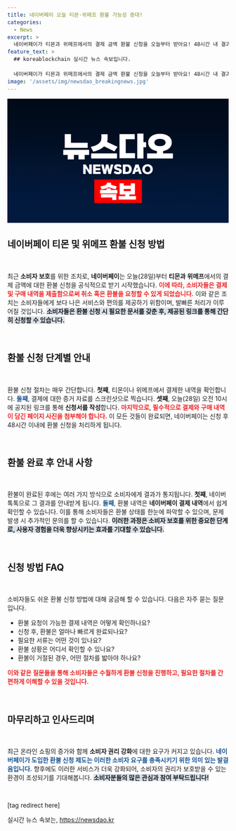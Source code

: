 ```yaml
---
title: 네이버페이 오늘 티몬·위메프 환불 가능성 증대!
categories:
  - News
excerpt: >
  네이버페이가 티몬과 위메프에서의 결제 금액 환불 신청을 오늘부터 받아요! 48시간 내 결과 안내, 간편한 첨부부터 확인까지 지금 바로 클릭해 보세요!
feature_text: >
  ## koreablockchain 실시간 뉴스 속보입니다.

  네이버페이가 티몬과 위메프에서의 결제 금액 환불 신청을 오늘부터 받아요! 48시간 내 결과 안내, 간편한 첨부부터 확인까지 지금 바로 클릭해 보세요!
image: '/assets/img/newsdao_breakingnews.jpg'
---
```


<p><img src="/assets/img/newsdao_breakingnews.jpg" alt="koreablockchain 속보" /></p>

<h2 data-ke-size="size26">네이버페이 티몬 및 위메프 환불 신청 방법</h2>

<p data-ke-size="size16">&nbsp;</p>

<p>최근 <strong>소비자 보호</strong>를 위한 조치로, <b>네이버페이</b>는 오늘(28일)부터 <strong>티몬과 위메프</strong>에서의 결제 금액에 대한 환불 신청을 공식적으로 받기 시작했습니다. <b><span style="color: #ee2323;">이에 따라, 소비자들은 결제 및 구매 내역을 제출함으로써 취소 혹은 환불을 요청할 수 있게 되었습니다.</span></b> 이와 같은 조치는 소비자들에게 보다 나은 서비스와 편의를 제공하기 위함이며, 발빠른 처리가 이루어질 것입니다. <b><span style="background-color: #21538527;">소비자들은 환불 신청 시 필요한 문서를 갖춘 후, 제공된 링크를 통해 간단히 신청할 수 있습니다.</span></b></p>

<p data-ke-size="size16">&nbsp;</p>

<h2 data-ke-size="size26">환불 신청 단계별 안내</h2>

<p data-ke-size="size16">&nbsp;</p>

<p>환불 신청 절차는 매우 간단합니다. <b>첫째</b>, 티몬이나 위메프에서 결제한 내역을 확인합니다. <b><span style="color: #1a5490;">둘째</span></b>, 결제에 대한 증거 자료를 스크린샷으로 찍습니다. <b>셋째</b>, 오늘(28일) 오전 10시에 공지된 링크를 통해 <strong>신청서를 작성</strong>합니다. <b><span style="color: #ee2323;">마지막으로, 필수적으로 결제와 구매 내역이 담긴 페이지 사진을 첨부해야 합니다.</span></b> 이 모든 것들이 완료되면, 네이버페이는 신청 후 48시간 이내에 환불 신청을 처리하게 됩니다.</p>

<p data-ke-size="size16">&nbsp;</p>

<h2 data-ke-size="size26">환불 완료 후 안내 사항</h2>

<p data-ke-size="size16">&nbsp;</p>

<p>환불이 완료된 후에는 여러 가지 방식으로 소비자에게 결과가 통지됩니다. <b>첫째</b>, 네이버 톡톡으로 그 결과를 안내받게 됩니다. <b><span style="color: #1a5490;">둘째</span></b>, 환불 내역은 <strong>네이버페이 결제 내역</strong>에서 쉽게 확인할 수 있습니다. 이를 통해 소비자들은 환불 상태를 한눈에 파악할 수 있으며, 문제 발생 시 추가적인 문의를 할 수 있습니다. <b><span style="background-color: #21538527;">이러한 과정은 소비자 보호를 위한 중요한 단계로, 사용자 경험을 더욱 향상시키는 효과를 기대할 수 있습니다.</span></b></p>

<p data-ke-size="size16">&nbsp;</p>

<h2 data-ke-size="size26">신청 방법 FAQ</h2>

<p data-ke-size="size16">&nbsp;</p>

<p>소비자들도 쉬운 환불 신청 방법에 대해 궁금해 할 수 있습니다. 다음은 자주 묻는 질문입니다.</p>

<ul>
    <li>환불 요청이 가능한 결제 내역은 어떻게 확인하나요?</li>
    <li>신청 후, 환불은 얼마나 빠르게 완료되나요?</li>
    <li>필요한 서류는 어떤 것이 있나요?</li>
    <li>환불 상황은 어디서 확인할 수 있나요?</li>
    <li>환불이 거절된 경우, 어떤 절차를 밟아야 하나요?</li>
</ul>

<p><b><span style="color: #ee2323;">이와 같은 질문들을 통해 소비자들은 수월하게 환불 신청을 진행하고, 필요한 절차를 간편하게 이해할 수 있을 것입니다.</span></b></p>

<p data-ke-size="size16">&nbsp;</p>

<h2 data-ke-size="size26">마무리하고 인사드리며</h2>

<p data-ke-size="size16">&nbsp;</p>

<p>최근 온라인 쇼핑의 증가와 함께 <strong>소비자 권리 강화</strong>에 대한 요구가 커지고 있습니다. <b><span style="color: #1a5490;">네이버페이가 도입한 환불 신청 제도는 이러한 소비자 요구를 충족시키기 위한 의미 있는 발걸음입니다.</span></b> 향후에도 이러한 서비스가 더욱 강화되어, 소비자의 권리가 보호받을 수 있는 환경이 조성되기를 기대해봅니다. <b><span style="background-color: #21538527;">소비자분들의 많은 관심과 참여 부탁드립니다!</span></b></p>

<p data-ke-size="size16">&nbsp;</p>

<p>[tag redirect here]</p>
실시간 뉴스 속보는, <a href="https://newsdao.kr" rel="dofollow">https://newsdao.kr</a>


